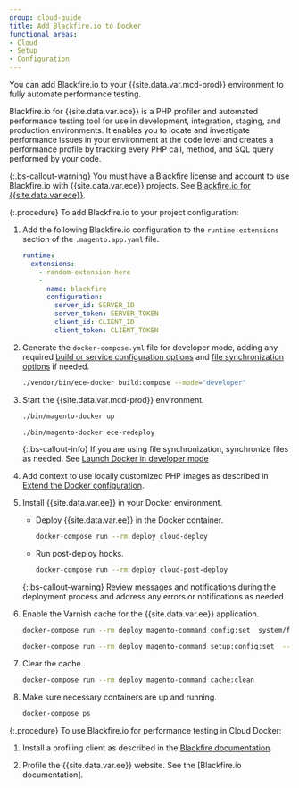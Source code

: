 ```yaml
---
group: cloud-guide
title: Add Blackfire.io to Docker
functional_areas:
- Cloud
- Setup
- Configuration
---
```


You can add Blackfire.io to your {{site.data.var.mcd-prod}} environment to fully automate performance testing.

Blackfire.io for {{site.data.var.ece}} is a PHP profiler and automated performance testing tool for use in development, integration, staging, and production environments. It enables you to locate and investigate performance issues in your environment at the code level and creates a performance profile by tracking every PHP call, method, and SQL query performed by your code.

{:.bs-callout-warning}
You must have a Blackfire license and account to use Blackfire.io with {{site.data.var.ece}} projects. See [Blackfire.io for {{site.data.var.ece}}][].

{:.procedure}
To add Blackfire.io to your project configuration:

1. Add the following Blackfire.io configuration to the `runtime:extensions` section of the `.magento.app.yaml` file.

   ```yaml
   runtime:
     extensions:
       - random-extension-here
       -
         name: blackfire
         configuration:
           server_id: SERVER_ID
           server_token: SERVER_TOKEN
           client_id: CLIENT_ID
           client_token: CLIENT_TOKEN
   ```

1. Generate the `docker-compose.yml` file for developer mode, adding any required [build or service configuration options][] and [file synchronization options][] if needed.

   ```bash
   ./vendor/bin/ece-docker build:compose --mode="developer"
   ```

1. Start the {{site.data.var.mcd-prod}} environment.

   ```bash
   ./bin/magento-docker up
   ```

   ```bash
   ./bin/magento-docker ece-redeploy
   ```

   {:.bs-callout-info}
   If you are using file synchronization, synchronize files as needed. See [Launch Docker in developer mode][]

1. Add context to use locally customized PHP images as described in [Extend the Docker configuration][].

1. Install {{site.data.var.ee}} in your Docker environment.

   -  Deploy {{site.data.var.ee}} in the Docker container.

      ```bash
      docker-compose run --rm deploy cloud-deploy
      ```

   -  Run post-deploy hooks.

      ```bash
      docker-compose run --rm deploy cloud-post-deploy
      ```

   {:.bs-callout-warning}
   Review messages and notifications during the deployment process and address any errors or notifications as needed.

1. Enable the Varnish cache for the {{site.data.var.ee}} application.

   ```bash
   docker-compose run --rm deploy magento-command config:set  system/full_page_cache/caching_application 2 --lock-env
   ```

   ```bash
   docker-compose run --rm deploy magento-command setup:config:set  --http-cache-hosts=varnish
   ```

1. Clear the cache.

   ```bash
   docker-compose run --rm deploy magento-command cache:clean
   ```

1. Make sure necessary containers are up and running.

   ```bash
   docker-compose ps
   ```

{:.procedure}
To use Blackfire.io for performance testing in Cloud Docker:

1. Install a profiling client as described in the [Blackfire documentation][].

1. Profile the {{site.data.var.ee}} website. See the [Blackfire.io documentation].

<!--Link definitions-->
[Blackfire.io for {{site.data.var.ece}}]: https://blackfire.io/magento
[Blackfire documentation]: https://support.blackfire.io/en/collections/145130-blackfire-on-magento-cloud.html
[build or service configuration options]: https://devdocs.magento.com/cloud/docker/docker-quick-reference.html
[Extend the Docker configuration]: https://devdocs.magento.com/cloud/docker/docker-extend.html#specify-docker-build-sources
[file synchronization options]: {{site.baseurl}}/cloud/docker/docker-syncing-data.html
[Launch Docker in developer mode]: {{site.baseurl}}/cloud/docker/docker-mode-developer.html
